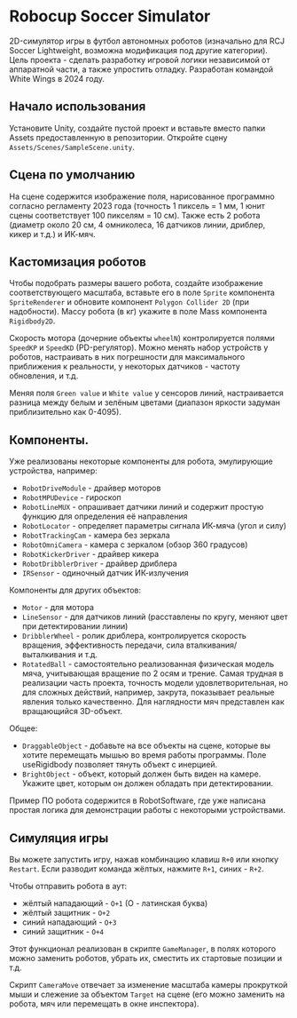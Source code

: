 # Robocup Soccer Simulator
2D-симулятор игры в футбол автономных роботов (изначально для RCJ Soccer Lightweight, возможна модификация под другие категории). Цель проекта - сделать разработку игровой логики независимой от аппаратной части, а также упростить отладку. Разработан командой White Wings в 2024 году.

## Начало использования
Установите Unity, создайте пустой проект и вставьте вместо папки Assets предоставленную в репозитории.
Откройте сцену `Assets/Scenes/SampleScene.unity`.

## Сцена по умолчанию
На сцене содержится изображение поля, нарисованное программно согласно регламенту 2023 года (точность 1 пиксель = 1 мм, 1 юнит сцены соответствует 100 пикселям = 10 см). Также есть 2 робота (диаметр около 20 см, 4 омниколеса, 16 датчиков линии, дриблер, кикер и т.д.) и ИК-мяч.

## Кастомизация роботов
Чтобы подобрать размеры вашего робота, создайте изображение соответствующего масштаба, вставьте его в поле `Sprite` компонента `SpriteRenderer` и обновите компонент `Polygon Collider 2D` (при надобности). Массу робота (в кг) укажите в поле Mass компонента `Rigidbody2D`.

Скорость мотора (дочерние объекты `wheelN`) контролируется полями `SpeedKP` и `SpeedKD` (PD-регулятор). Можно менять набор устройств у роботов, настраивать в них погрешности для максимального приближения к реальности, у некоторых датчиков - частоту обновления, и т.д.

Меняя поля `Green value` и `White value` у сенсоров линий, настраивается разница между белым и зелёным цветами (диапазон яркости задуман приблизительно как 0-4095).

## Компоненты.
Уже реализованы некоторые компоненты для робота, эмулирующие устройства, например:
* `RobotDriveModule` - драйвер моторов
* `RobotMPUDevice` - гироскоп
* `RobotLineMUX` - опрашивает датчики линий и содержит простую функцию для определения её направления
* `RobotLocator` - определяет параметры сигнала ИК-мяча (угол и силу)
* `RobotTrackingCam` - камера без зеркала
* `RobotOmniCamera` - камера с зеркалом (обзор 360 градусов)
* `RobotKickerDriver` - драйвер кикера
* `RobotDribblerDriver` - драйвер дриблера
* `IRSensor` - одиночный датчик ИК-излучения

Компоненты для других объектов:
* `Motor` - для мотора
* `LineSensor` - для датчиков линий (расставлены по кругу, меняют цвет при детектировании линии)
* `DribblerWheel` - ролик дриблера, контролируется скорость вращения, эффективность передачи, сила вталкивания/выталкивания и т.д.
* `RotatedBall` - самостоятельно реализованная физическая модель мяча, учитывающая вращение по 2 осям и трение. Самая трудная в реализации часть проекта, точность модели удовлетворительная, но для сложных действий, например, закрута, показывает реальные явления только качественно. Для наглядности мяч представлен как вращающийся 3D-объект.

Общее:
* `DraggableObject` - добавьте на все объекты на сцене, которые вы хотите перемещать мышью во время работы программы. Поле useRigidbody позволяет тянуть объект с инерцией.
* `BrightObject` - объект, который должен быть виден на камере. Укажите цвет, которым он должен обладать при детектировании.

Пример ПО робота содержится в RobotSoftware, где уже написана простая логика для демонстрации работы с некоторыми устройствами.

## Симуляция игры
Вы можете запустить игру, нажав комбинацию клавиш `R+0` или кнопку `Restart`. Если разводит команда жёлтых, нажмите `R+1`, синих - `R+2`.

Чтобы отправить робота в аут:
* жёлтый нападающий - `O+1` (O - латинская буква)
* жёлтый защитник - `O+2`
* синий нападающий - `O+3`
* синий защитник - `O+4`

Этот функционал реализован в скрипте `GameManager`, в полях которого можно заменить роботов, убрать их, сместить их стартовые позиции и т.д.

Скрипт `CameraMove` отвечает за изменение масштаба камеры прокруткой мыши и слежение за объектом `Target` на сцене (его можно заменить на робота, мяч или перемещать в окне инспектора).
